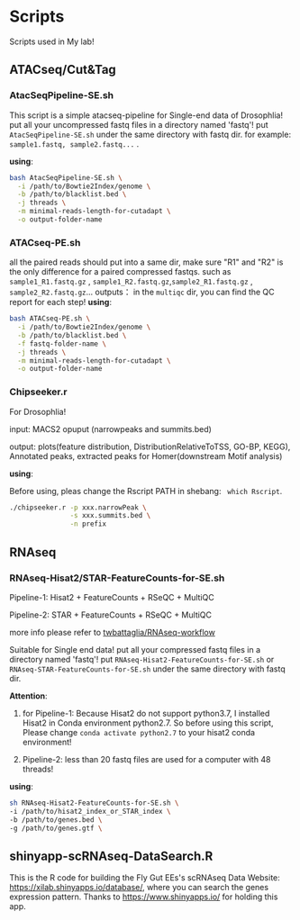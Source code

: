 # Scripts

Scripts used in My lab!

## ATACseq/Cut&Tag
###  AtacSeqPipeline-SE.sh
This script is a simple atacseq-pipeline for Single-end data of Drosophlia! put all your uncompressed fastq files in a directory named 'fastq'! put ``AtacSeqPipeline-SE.sh`` under the same directory with fastq dir. for example:  ``sample1.fastq, sample2.fastq...`` .

**using**:

``` sh
bash AtacSeqPipeline-SE.sh \
  -i /path/to/Bowtie2Index/genome \
  -b /path/to/blacklist.bed \
  -j threads \
  -m minimal-reads-length-for-cutadapt \
  -o output-folder-name
```
###  ATACseq-PE.sh
all the paired reads should put into a same dir, make sure "R1" and "R2" is the only difference for a paired compressed fastqs.
such as ``sample1_R1.fastq.gz`` , ``sample1_R2.fastq.gz``,``sample2_R1.fastq.gz`` , ``sample2_R2.fastq.gz``...
outputs： in the ``multiqc`` dir, you can find the QC report for each step!
**using**:

``` sh
bash ATACseq-PE.sh \
  -i /path/to/Bowtie2Index/genome \
  -b /path/to/blacklist.bed \
  -f fastq-folder-name \
  -j threads \
  -m minimal-reads-length-for-cutadapt \
  -o output-folder-name
```
### Chipseeker.r

For Drosophlia!

input: MACS2 opuput (narrowpeaks and summits.bed)

output: plots(feature distribution, DistributionRelativeToTSS, GO-BP, KEGG), Annotated peaks, extracted peaks for Homer(downstream Motif analysis)

**using**:

Before using, pleas change the Rscript PATH in shebang: `` which Rscript``.

``` sh
./chipseeker.r -p xxx.narrowPeak \
               -s xxx.summits.bed \
               -n prefix
```      

## RNAseq
### RNAseq-Hisat2/STAR-FeatureCounts-for-SE.sh

Pipeline-1: Hisat2 + FeatureCounts + RSeQC + MultiQC

Pipeline-2: STAR + FeatureCounts + RSeQC + MultiQC

more info please refer to [twbattaglia/RNAseq-workflow](https://github.com/twbattaglia/RNAseq-workflow)

Suitable for Single end data! put all your compressed fastq files in a directory named 'fastq'! put ``RNAseq-Hisat2-FeatureCounts-for-SE.sh`` or ``RNAseq-STAR-FeatureCounts-for-SE.sh`` under the same directory with fastq dir.

**Attention**:

1. for Pipeline-1: Because Hisat2 do not support python3.7, I installed Hisat2 in Conda environment python2.7. So before using this script, Please change ``conda activate python2.7`` to your hisat2 conda environment!

2. Pipeline-2: less than 20 fastq files are used for a computer with 48 threads!

**using**:

``` sh
sh RNAseq-Hisat2-FeatureCounts-for-SE.sh \
-i /path/to/hisat2_index_or_STAR_index \
-b /path/to/genes.bed \
-g /path/to/genes.gtf \
```

## shinyapp-scRNAseq-DataSearch.R

This is the R code for building the Fly Gut EEs's scRNAseq Data Website: https://xilab.shinyapps.io/database/, where you can search the genes expression pattern. Thanks to https://www.shinyapps.io/ for holding this app.
